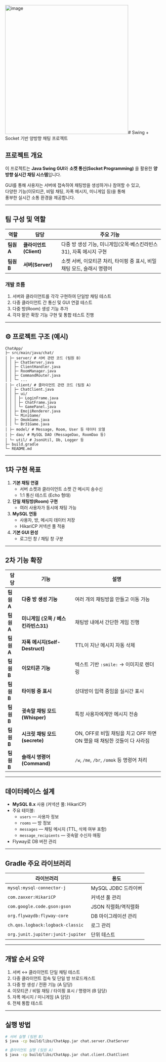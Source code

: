 <img width="398" height="416" alt="image" src="https://github.com/user-attachments/assets/96fdb8f8-312e-4c3a-aba2-ac25f239019c" /># Swing + Socket 기반 양방향 채팅 프로젝트

## 프로젝트 개요
이 프로젝트는 **Java Swing GUI**와 **소켓 통신(Socket Programming)** 을 활용한 
**양방향 실시간 채팅 시스템**입니다.

GUI를 통해 사용자는 서버에 접속하여 채팅방을 생성하거나 참여할 수 있고,  
다양한 기능(이모티콘, 비밀 채팅, 자폭 메시지, 미니게임 등)을 통해  
풍부한 실시간 소통 환경을 제공합니다.

---

## 팀 구성 및 역할
| 역할 | 담당 | 주요 기능 |
|------|------|-----------|
| **팀원 A** | **클라이언트(Client)** | 다중 방 생성 기능, 미니게임(오목·베스킨라빈스31), 자폭 메시지 구현 |
| **팀원 B** | **서버(Server)** | 소켓 서버, 이모티콘 처리, 타이핑 중 표시, 비밀 채팅 모드, 슬래시 명령어 |

### 개발 흐름
1. 서버와 클라이언트를 각각 구현하여 단일방 채팅 테스트  
2. 다중 클라이언트 간 통신 및 GUI 연결 테스트  
3. 다중 방(Room) 생성 기능 추가  
4. 각자 맡은 확장 기능 구현 및 통합 테스트 진행

---

## ⚙️ 프로젝트 구조 (예시)
```
ChatApp/
├─ src/main/java/chat/
│ ├─ server/ # 서버 관련 코드 (팀원 B)
│ │ ├─ ChatServer.java
│ │ ├─ ClientHandler.java
│ │ ├─ RoomManager.java
│ │ ├─ CommandRouter.java
│ │ └─ ...
│ ├─ client/ # 클라이언트 관련 코드 (팀원 A)
│ │ ├─ ChatClient.java
│ │ ├─ ui/
│ │ │ ├─ LoginFrame.java
│ │ │ ├─ ChatFrame.java
│ │ │ └─ GamePanel.java
│ │ ├─ EmojiRenderer.java
│ │ └─ MiniGame/
│ │ ├─ OmokGame.java
│ │ └─ Br31Game.java
│ ├─ model/ # Message, Room, User 등 데이터 모델
│ ├─ dao/ # MySQL DAO (MessageDao, RoomDao 등)
│ └─ util/ # JsonUtil, Db, Logger 등
├─ build.gradle
└─ README.md
```


---

## 1차 구현 목표
1. **기본 채팅 연결**
   - 서버 소켓과 클라이언트 소켓 간 메시지 송수신
   - 1:1 통신 테스트 (Echo 형태)
2. **단일 채팅방(Room) 구현**
   - 여러 사용자가 동시에 채팅 가능
3. **MySQL 연동**
   - 사용자, 방, 메시지 데이터 저장
   - HikariCP 커넥션 풀 적용
4. **기본 GUI 완성**
   - 로그인 창 / 채팅 창 구분

---

## 2차 기능 확장
| 담당 | 기능 | 설명 |
|------|------|------|
| **팀원 A** | **다중 방 생성 기능** | 여러 개의 채팅방을 만들고 이동 가능 |
| **팀원 A** | **미니게임 (오목 / 베스킨라빈스31)** | 채팅방 내에서 간단한 게임 진행 |
| **팀원 A** | **자폭 메시지(Self-Destruct)** | TTL이 지난 메시지 자동 삭제 |
| **팀원 B** | **이모티콘 기능** | 텍스트 기반 `:smile:` → 이미지로 렌더링 |
| **팀원 B** | **타이핑 중 표시** | 상대방이 입력 중임을 실시간 표시 |
| **팀원 B** | **귓속말 채팅 모드 (Whisper)** | 특정 사용자에게만 메시지 전송 |
| **팀원 B** | **시크릿 채팅 모드 (secrete)** | ON, OFF로 비밀 채팅을 치고 OFF 하면 ON 했을 때 채팅한 것들이 다 사라짐 |
| **팀원 B** | **슬래시 명령어(Command)** | `/w`, `/me`, `/br`, `/omok` 등 명령어 처리 |

---

## 데이터베이스 설계
- **MySQL 8.x** 사용 (커넥션 풀: HikariCP)
- 주요 테이블:
  - `users` — 사용자 정보
  - `rooms` — 방 정보
  - `messages` — 채팅 메시지 (TTL, 삭제 여부 포함)
  - `message_recipients` — 귓속말 수신자 매핑
- Flyway로 DB 버전 관리

---

## Gradle 주요 라이브러리
| 라이브러리 | 용도 |
|-------------|------|
| `mysql:mysql-connector-j` | MySQL JDBC 드라이버 |
| `com.zaxxer:HikariCP` | 커넥션 풀 관리 |
| `com.google.code.gson:gson` | JSON 직렬화/역직렬화 |
| `org.flywaydb:flyway-core` | DB 마이그레이션 관리 |
| `ch.qos.logback:logback-classic` | 로그 관리 |
| `org.junit.jupiter:junit-jupiter` | 단위 테스트 |

---

## 개발 순서 요약
1. 서버 ↔ 클라이언트 단일 채팅 테스트  
2. 다중 클라이언트 접속 및 단일 방 브로드캐스트  
3. 다중 방 생성 / 전환 기능 (A 담당)  
4. 이모티콘 / 비밀 채팅 / 타이핑 표시 / 명령어 (B 담당)  
5. 자폭 메시지 / 미니게임 (A 담당)  
6. 전체 통합 테스트

---

## 실행 방법
```bash
# 서버 실행 (팀원 B)
$ java -cp build/libs/ChatApp.jar chat.server.ChatServer

# 클라이언트 실행 (팀원 A)
$ java -cp build/libs/ChatApp.jar chat.client.ChatClient
